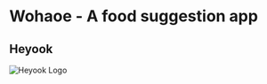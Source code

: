 # Wohaoe - A food suggestion app


## Heyook

  ![Heyook Logo](http://www.heyook.com/images/logo.png)